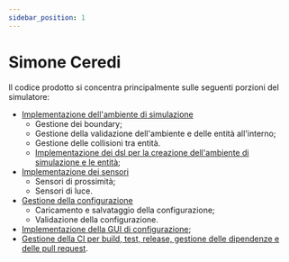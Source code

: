 ```yaml
---
sidebar_position: 1
---
```


# Simone Ceredi

Il codice prodotto si concentra principalmente sulle seguenti porzioni del simulatore:

- [Implementazione dell'ambiente di simulazione](./1-environment.md)
  - Gestione dei boundary;
  - Gestione della validazione dell'ambiente e delle entità all'interno;
  - Gestione delle collisioni tra entità.
  - [Implementazione dei dsl per la creazione dell'ambiente di simulazione e le entità](./2-dsl.md);
- [Implementazione dei sensori](./3-sensors.md)
  - Sensori di prossimità;
  - Sensori di luce.
- [Gestione della configurazione](./4-configuration.md)
  - Caricamento e salvataggio della configurazione;
  - Validazione della configurazione.
- [Implementazione della GUI di configurazione](./5-config-gui.md);
- [Gestione della CI per build, test, release, gestione delle dipendenze e delle pull request](./../../01-development-process/06-ci.mdx).

